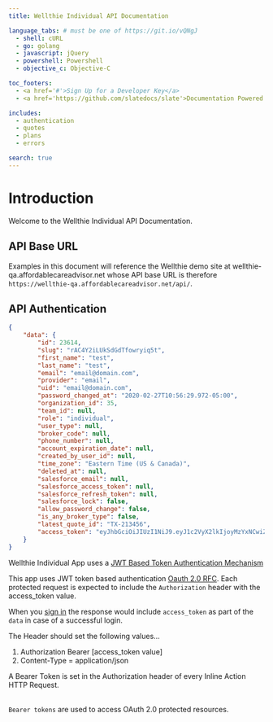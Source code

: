 ```yaml
---
title: Wellthie Individual API Documentation

language_tabs: # must be one of https://git.io/vQNgJ
  - shell: cURL
  - go: golang
  - javascript: jQuery
  - powershell: Powershell
  - objective_c: Objective-C

toc_footers:
  - <a href='#'>Sign Up for a Developer Key</a>
  - <a href='https://github.com/slatedocs/slate'>Documentation Powered by Slate</a>

includes:
  - authentication
  - quotes
  - plans
  - errors

search: true
---
```


# Introduction

Welcome to the Wellthie Individual API Documentation.

## API Base URL

Examples in this document will reference the Wellthie demo site at wellthie-qa.affordablecareadvisor.net whose API base URL is therefore `https://wellthie-qa.affordablecareadvisor.net/api/`.

<!-- Authentication is implemented using the `devise-token-auth` gem. Visit their docs [here](https://github.com/lynndylanhurley/devise_token_auth) for more information. -->

## API Authentication

```json
{
    "data": {
        "id": 23614,
        "slug": "rAC4Y2iLUkSdGdTfowryiq5t",
        "first_name": "test",
        "last_name": "test",
        "email": "email@domain.com",
        "provider": "email",
        "uid": "email@domain.com",
        "password_changed_at": "2020-02-27T10:56:29.972-05:00",
        "organization_id": 35,
        "team_id": null,
        "role": "individual",
        "user_type": null,
        "broker_code": null,
        "phone_number": null,
        "account_expiration_date": null,
        "created_by_user_id": null,
        "time_zone": "Eastern Time (US & Canada)",
        "deleted_at": null,
        "salesforce_email": null,
        "salesforce_access_token": null,
        "salesforce_refresh_token": null,
        "salesforce_lock": false,
        "allow_password_change": false,
        "is_any_broker_type": false,
        "latest_quote_id": "TX-213456",
        "access_token": "eyJhbGciOiJIUzI1NiJ9.eyJ1c2VyX2lkIjoyMzYxNCwiZXhwIjoxNTg0MDI1MDk2fQ.IXCIo5ZH2yum0-FO_ovYrpbJ8Xvpd5s4T6VlkqLR26o"
    }
}
```

<aside class="notice">Wellthie Individual App uses a <a href="https://jwt.io/introduction/">JWT Based Token Authentication Mechanism</a></aside>

This app uses JWT token based authentication [Oauth 2.0 RFC](https://tools.ietf.org/html/rfc6750). Each protected request is expected to include the `Authorization` header with the access_token value.

When you [sign in](#sign-in) the response would include `access_token` as part of the `data` in case of a successful login. 

The Header should set the following values…

1. Authorization Bearer [access_token value]
2. Content-Type = application/json

<aside class="notice">
A Bearer Token is set in the Authorization header of every Inline Action HTTP Request.

<br/>`Bearer tokens` are used to access OAuth 2.0 protected resources.
</aside>


